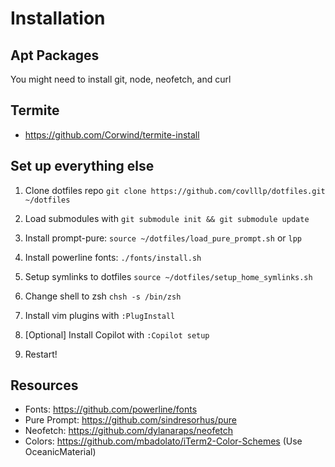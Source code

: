 # Installation

## Apt Packages
You might need to install git, node, neofetch, and curl

## Termite
- https://github.com/Corwind/termite-install


## Set up everything else
1. Clone dotfiles repo `git clone https://github.com/covlllp/dotfiles.git ~/dotfiles`

2. Load submodules with `git submodule init && git submodule update`

3. Install prompt-pure: `source ~/dotfiles/load_pure_prompt.sh` or `lpp`

4. Install powerline fonts: `./fonts/install.sh`

5. Setup symlinks to dotfiles `source ~/dotfiles/setup_home_symlinks.sh`

6. Change shell to zsh `chsh -s /bin/zsh`

7. Install vim plugins with `:PlugInstall`

8. [Optional] Install Copilot with `:Copilot setup`

8. Restart!

## Resources
- Fonts: https://github.com/powerline/fonts
- Pure Prompt: https://github.com/sindresorhus/pure
- Neofetch: https://github.com/dylanaraps/neofetch
- Colors: https://github.com/mbadolato/iTerm2-Color-Schemes (Use OceanicMaterial)
